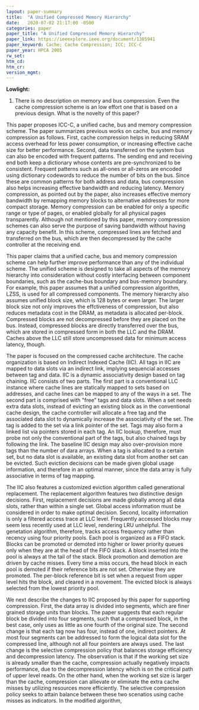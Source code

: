 ```yaml
---
layout: paper-summary
title:  "A Unified Compressed Memory Hierarchy"
date:   2020-07-02 21:17:00 -0500
categories: paper
paper_title: "A Unified Compressed Memory Hierarchy"
paper_link: https://ieeexplore.ieee.org/document/1385941
paper_keyword: Cache; Cache Compression; ICC; ICC-C
paper_year: HPCA 2005
rw_set:
htm_cd:
htm_cr:
version_mgmt:
---
```


**Lowlight:**

1. There is no description on memory and bus compression. Even the cache compression scheme is an low effort one that
   is based on a previous design. What is the novelty of this paper?

This paper proposes ICC-C, a unified cache, bus and memory compression scheme. The paper summarizes previous works on 
cache, bus and memory compression as follows. First, cache compression helps in reducing SRAM access overhead for less
power consumption, or increasing effective cache size for better performance. Second, data transferred on the system bus
can also be encoded with frequent patterns. The sending end and receiving end both keep a dictionary whose contents are 
pre-synchronized to be consistent. Frequent patterns such as all-ones or all-zeros are encoded using dictionary codewords
to reduce the number of bits on the bus. Since these are common patterns for both address and data, bus compression also 
helps increasing effective bandwidth and reducing latency. Memory compression, as pointed out by the paper, also increases
effective memory bandwidth by remapping memory blocks to alternative addresses for more compact storage. Memory
compression can be enabled for only a specific range or type of pages, or enabled globally for all physical pages 
transparently. Although not mentioned by this paper, memory compression schemes can also serve the purpose of saving 
bandwidth without having any capacity benefit. In this scheme, compressed lines are fetched and transferred on the bus,
which are then decompressed by the cache controller at the receiving end.

This paper claims that a unified cache, bus and memory compression scheme can help further improve performance than any
of the individual scheme. The unified scheme is designed to take all aspects of the memory hierarchy into consideration
without costly interfacing between component boundaries, such as the cache-bus boundary and bus-memory boundary.
For example, this paper assumes that a unified compression algorithm, LZSS, is used for all compressed components. 
The memory hierarchy also assumes unified block size, which is 128 bytes or even larger. The larger block size not only 
improves the effctiveness of compression, but also reduces metadata cost in the DRAM, as metadata is allocated per-block.
Compressed blocks are not decompressed before 
they are placed on the bus. Instead, compressed blocks are directly transferred over the bus, which are stored in compressed
form in both the LLC and the DRAM. Caches above the LLC still store uncompressed data for minimum access latency, though.

The paper is focused on the compressed cache architecture. The cache organization is based on Indirect Indexed Cache (IIC).
All tags in IIC are mapped to data slots via an indirect link, implying sequencial accesses between tag and data.
IIC is a dynamic associativity design based on tag chaining. IIC consists of two parts. The first part is a conventional 
LLC instance where cache lines are statically mapped to sets based on addresses, and cache lines can be mapped to any of 
the ways in a set. The second part is comprised with "free" tags and data slots. When a set needs extra data slots, instead
of evicting an existing block as in the conventional cache design, the cache controller will allocate a free tag and the 
associated data slot to dynamically increase the associativity of the set. The tag is added to the set via a link pointer
of the set. Tags may also form a linked list via pointers stored in each tag. An IIC lookup, therefore, must probe not only
the conventional part of the tags, but also chained tags by following the link.
The baseline IIC design may also over-provision more tags than the number of dara arrays. When a tag is allocated 
to a certain set, but no data slot is available, an existing data slot from another set can be evicted. Such eviction
decisions can be made given global usage information, and therefore in an optimal manner, since the data array is fully 
associative in terms of tag mapping.

The IIC also features a customized eviction algorithm called generational replacement. The replacement algorithm features
two distinctive design decisions. First, replacement decisions are made globally among all data slots, rather than within
a single set. Global access information must be considered in order to make optimal decision. Second, locality information 
is only a filtered access trace at LLC level. Frequently accessed blocks may seem less recently used at LLC level, rendering 
LRU unhelpful. The genetation algorithm, therefore, tracks access frequency rather than recency using four priority pools.
Each pool is organized as a FIFO stack. Blocks can be promoted or demoted into higher or lower priority queues only when they
are at the head of the FIFO stack. A block inserted into the pool is always at the tail of the stack. Block promotion
and demotion are driven by cache misses. Every time a miss occurs, the head block in each pool is demoted if their reference
bits are not set. Otherwise they are promoted. The per-block reference bit is set when a request from upper level hits 
the block, and cleared in a movement. The evicted block is always selected from the lowest priority pool.

We next describe the changes to IIC proposed by this paper for supporting compression. First, the data array is divided into
segments, which are finer grained storage units than blocks. The paper suggests that each regular block be divided into 
four segments, such that a compressed block, in the best case, only uses as little as one fourth of the original size.
The second change is that each tag now has four, instead of one, indirect pointers. At most four segments can be addressed
to form the logical data slot for the compressed line, although not all four pointers are always used. The last change is
the selective compression policy that balances storage efficiency and decompression latency. The observation is that
if the working set size is already smaller than the cache, compression actually negatively impacts performance, due to
the decompression latency which is on the critical path of upper level reads. On the other hand, when the working set
size is larger than the cache, compression can allievate or eliminate the extra cache misses by utilizing resources
more efficiently. The selective compression policy seeks to attain balance between these two scenatios using cache 
misses as indicators. In the modified algorithm, 

